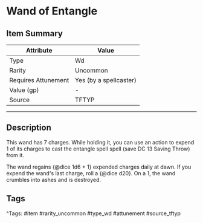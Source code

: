 # Wand of Entangle

## Item Summary

| Attribute            | Value                        |
|----------------------|------------------------------|
| Type                 | Wd |
| Rarity               | Uncommon             |
| Requires Attunement  | Yes (by a spellcaster)                |
| Value (gp)           | -    |
| Source               | TFTYP |

---

## Description

This wand has 7 charges. While holding it, you can use an action to expend 1 of its charges to cast the entangle spell spell (save DC 13 Saving Throw) from it.

The wand regains {@dice 1d6 + 1} expended charges daily at dawn. If you expend the wand's last charge, roll a {@dice d20}. On a 1, the wand crumbles into ashes and is destroyed.

## Tags

^Tags: #item #rarity_uncommon #type_wd #attunement #source_tftyp